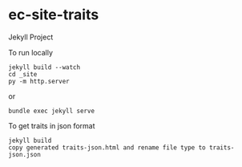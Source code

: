 # ec-site-traits

Jekyll Project

To run locally
```
jekyll build --watch
cd _site
py -m http.server
```
or 
```
bundle exec jekyll serve
```

To get traits in json format
```
jekyll build
copy generated traits-json.html and rename file type to traits-json.json
```